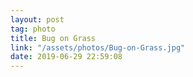 ```yaml
---
layout: post
tag: photo
title: Bug on Grass
link: "/assets/photos/Bug-on-Grass.jpg"
date: 2019-06-29 22:59:08
---
```

